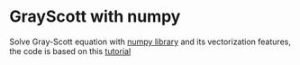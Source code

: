 # GrayScott  with numpy

Solve Gray-Scott equation with [numpy library](https://numpy.org/doc/stable/user/index.html#user) and its vectorization features, the code is based on this [tutorial](https://pnavaro.github.io/python-fortran/06.gray-scott-model.html)
